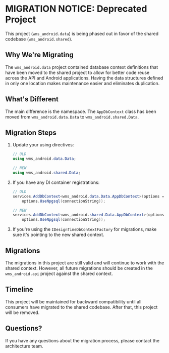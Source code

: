 # MIGRATION NOTICE: Deprecated Project

This project (`wms_android.data`) is being phased out in favor of the shared codebase (`wms_android.shared`).

## Why We're Migrating

The `wms_android.data` project contained database context definitions that have been moved to the shared project to allow for better code reuse across the API and Android applications. Having the data structures defined in only one location makes maintenance easier and eliminates duplication.

## What's Different

The main difference is the namespace. The `AppDbContext` class has been moved from `wms_android.data.Data` to `wms_android.shared.Data`.

## Migration Steps

1. Update your using directives:
   ```csharp
   // OLD
   using wms_android.data.Data;
   
   // NEW
   using wms_android.shared.Data;
   ```

2. If you have any DI container registrations:
   ```csharp
   // OLD
   services.AddDbContext<wms_android.data.Data.AppDbContext>(options => 
       options.UseNpgsql(connectionString));
   
   // NEW
   services.AddDbContext<wms_android.shared.Data.AppDbContext>(options => 
       options.UseNpgsql(connectionString));
   ```

3. If you're using the `IDesignTimeDbContextFactory` for migrations, make sure it's pointing to the new shared context.

## Migrations

The migrations in this project are still valid and will continue to work with the shared context. However, all future migrations should be created in the `wms_android.api` project against the shared context.

## Timeline

This project will be maintained for backward compatibility until all consumers have migrated to the shared codebase. After that, this project will be removed.

## Questions?

If you have any questions about the migration process, please contact the architecture team. 